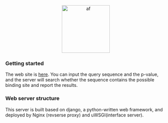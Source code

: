<div align = "center"><img src="https://github.com/KevinBastianYang/arsenic_webserver/blob/master/web2/server/static/af.png"  height = "150" alt="af"></div>

### Getting started
The web site is [here](http://47.254.78.183:8000/server/). You can input the query sequence and the p-value, and the server will search whether the sequence contains the possible binding site and report the results.

### Web server structure
This server is built based on django, a python-written web framework, and deployed by Nginx (revserse proxy) and uWSGI(interface server).



